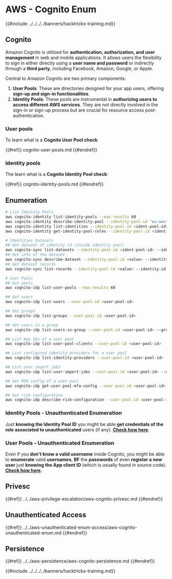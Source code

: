 # AWS - Cognito Enum

{{#include ../../../../banners/hacktricks-training.md}}

## Cognito

Amazon Cognito is utilized for **authentication, authorization, and user management** in web and mobile applications. It allows users the flexibility to sign in either directly using a **user name and password** or indirectly through a **third party**, including Facebook, Amazon, Google, or Apple.

Central to Amazon Cognito are two primary components:

1. **User Pools**: These are directories designed for your app users, offering **sign-up and sign-in functionalities**.
2. **Identity Pools**: These pools are instrumental in **authorizing users to access different AWS services**. They are not directly involved in the sign-in or sign-up process but are crucial for resource access post-authentication.

### **User pools**

To learn what is a **Cognito User Pool check**:

{{#ref}}
cognito-user-pools.md
{{#endref}}

### **Identity pools**

The learn what is a **Cognito Identity Pool check**:

{{#ref}}
cognito-identity-pools.md
{{#endref}}

## Enumeration

```bash
# List Identity Pools
aws cognito-identity list-identity-pools --max-results 60
aws cognito-identity describe-identity-pool --identity-pool-id "eu-west-2:38b294756-2578-8246-9074-5367fc9f5367"
aws cognito-identity list-identities --identity-pool-id <ident-pool-id> --max-results 60
aws cognito-identity get-identity-pool-roles --identity-pool-id <ident-pool-id>

# Identities Datasets
## Get dataset of identity id (inside identity pool)
aws cognito-sync list-datasets --identity-pool-id <ident-pool-id> --identity-id <ident-id>
## Get info of the dataset
aws cognito-sync describe-dataset --identity-pool-id <value> --identity-id <value> --dataset-name <value>
## Get dataset records
aws cognito-sync list-records --identity-pool-id <value> --identity-id <value> --dataset-name <value>

# User Pools
## Get pools
aws cognito-idp list-user-pools --max-results 60

## Get users
aws cognito-idp list-users --user-pool-id <user-pool-id>

## Get groups
aws cognito-idp list-groups --user-pool-id <user-pool-id>

## Get users in a group
aws cognito-idp list-users-in-group --user-pool-id <user-pool-id> --group-name <group-name>

## List App IDs of a user pool
aws cognito-idp list-user-pool-clients --user-pool-id <user-pool-id>

## List configured identity providers for a user pool
aws cognito-idp list-identity-providers --user-pool-id <user-pool-id>

## List user import jobs
aws cognito-idp list-user-import-jobs --user-pool-id <user-pool-id> --max-results 60

## Get MFA config of a user pool
aws cognito-idp get-user-pool-mfa-config --user-pool-id <user-pool-id>

## Get risk configuration
aws cognito-idp describe-risk-configuration --user-pool-id <user-pool-id>
```

### Identity Pools - Unauthenticated Enumeration

Just **knowing the Identity Pool ID** you might be able **get credentials of the role associated to unauthenticated** users (if any). [**Check how here**](cognito-identity-pools.md#accessing-iam-roles).

### User Pools - Unauthenticated Enumeration

Even if you **don't know a valid username** inside Cognito, you might be able to **enumerate** valid **usernames**, **BF** the **passwords** of even **register a new user** just **knowing the App client ID** (which is usually found in source code). [**Check how here**](cognito-user-pools.md#registration)**.**

## Privesc

{{#ref}}
../../aws-privilege-escalation/aws-cognito-privesc.md
{{#endref}}

## Unauthenticated Access

{{#ref}}
../../aws-unauthenticated-enum-access/aws-cognito-unauthenticated-enum.md
{{#endref}}

## Persistence

{{#ref}}
../../aws-persistence/aws-cognito-persistence.md
{{#endref}}

{{#include ../../../../banners/hacktricks-training.md}}
